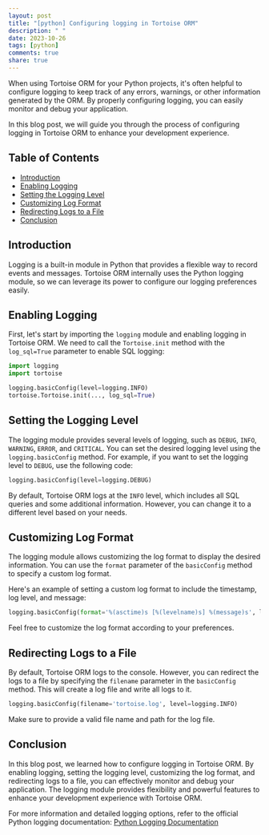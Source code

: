 ```yaml
---
layout: post
title: "[python] Configuring logging in Tortoise ORM"
description: " "
date: 2023-10-26
tags: [python]
comments: true
share: true
---
```


When using Tortoise ORM for your Python projects, it's often helpful to configure logging to keep track of any errors, warnings, or other information generated by the ORM. By properly configuring logging, you can easily monitor and debug your application.

In this blog post, we will guide you through the process of configuring logging in Tortoise ORM to enhance your development experience.


## Table of Contents

- [Introduction](#introduction)
- [Enabling Logging](#enabling-logging)
- [Setting the Logging Level](#setting-the-logging-level)
- [Customizing Log Format](#customizing-log-format)
- [Redirecting Logs to a File](#redirecting-logs-to-a-file)
- [Conclusion](#conclusion)


## Introduction

Logging is a built-in module in Python that provides a flexible way to record events and messages. Tortoise ORM internally uses the Python logging module, so we can leverage its power to configure our logging preferences easily.

## Enabling Logging

First, let's start by importing the `logging` module and enabling logging in Tortoise ORM. We need to call the `Tortoise.init` method with the `log_sql=True` parameter to enable SQL logging:

```python
import logging
import tortoise

logging.basicConfig(level=logging.INFO)
tortoise.Tortoise.init(..., log_sql=True)
```

## Setting the Logging Level

The logging module provides several levels of logging, such as `DEBUG`, `INFO`, `WARNING`, `ERROR`, and `CRITICAL`. You can set the desired logging level using the `logging.basicConfig` method. For example, if you want to set the logging level to `DEBUG`, use the following code:

```python
logging.basicConfig(level=logging.DEBUG)
```

By default, Tortoise ORM logs at the `INFO` level, which includes all SQL queries and some additional information. However, you can change it to a different level based on your needs.

## Customizing Log Format

The logging module allows customizing the log format to display the desired information. You can use the `format` parameter of the `basicConfig` method to specify a custom log format.

Here's an example of setting a custom log format to include the timestamp, log level, and message:

```python
logging.basicConfig(format='%(asctime)s [%(levelname)s] %(message)s', level=logging.INFO)
```

Feel free to customize the log format according to your preferences.

## Redirecting Logs to a File

By default, Tortoise ORM logs to the console. However, you can redirect the logs to a file by specifying the `filename` parameter in the `basicConfig` method. This will create a log file and write all logs to it.

```python
logging.basicConfig(filename='tortoise.log', level=logging.INFO)
```

Make sure to provide a valid file name and path for the log file.

## Conclusion

In this blog post, we learned how to configure logging in Tortoise ORM. By enabling logging, setting the logging level, customizing the log format, and redirecting logs to a file, you can effectively monitor and debug your application. The logging module provides flexibility and powerful features to enhance your development experience with Tortoise ORM.

For more information and detailed logging options, refer to the official Python logging documentation: [Python Logging Documentation](https://docs.python.org/3/library/logging.html)